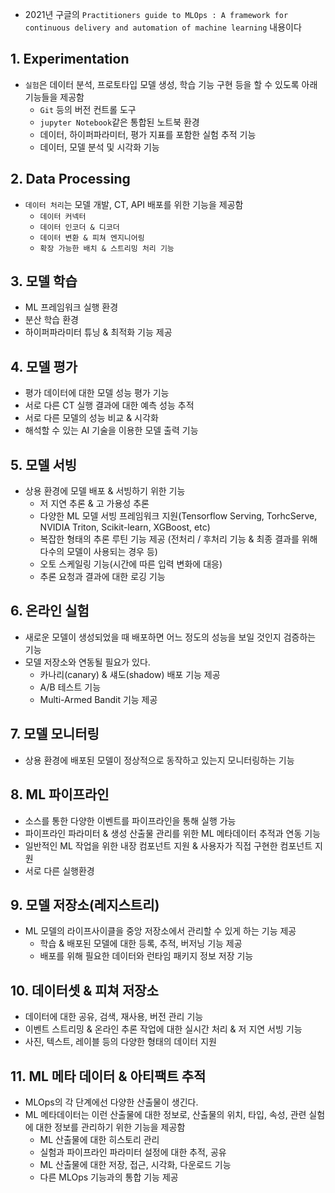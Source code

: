- 2021년 구글의 `Practitioners guide to MLOps : A framework for continuous delivery and automation of machine learning` 내용이다

## 1. Experimentation
- `실험`은 데이터 분석, 프로토타입 모델 생성, 학습 기능 구현 등을 할 수 있도록 아래 기능들을 제공함
	- `Git` 등의 버전 컨트롤 도구
	- `jupyter Notebook`같은 통합된 노트북 환경 
	- 데이터, 하이퍼파라미터, 평가 지표를 포함한 실험 추적 기능
	- 데이터, 모델 분석 및 시각화 기능

## 2. Data Processing
- `데이터 처리`는 모델 개발, CT, API 배포를 위한 기능을 제공함
	- `데이터 커넥터` 
	- `데이터 인코더 & 디코더`
	- `데이터 변환 & 피쳐 엔지니어링`
	- `확장 가능한 배치 & 스트리밍 처리 기능`

## 3. 모델 학습
- ML 프레임워크 실행 환경
- 분산 학습 환경
- 하이퍼파라미터 튜닝 & 최적화 기능 제공

## 4. 모델 평가
- 평가 데이터에 대한 모델 성능 평가 기능
- 서로 다른 CT 실행 결과에 대한 예측 성능 추적
- 서로 다른 모델의 성능 비교 & 시각화
- 해석할 수 있는 AI 기술을 이용한 모델 출력 기능

## 5. 모델 서빙
- 상용 환경에 모델 배포 & 서빙하기 위한 기능
	- 저 지연 추론 & 고 가용성 추론
	- 다양한 ML 모델 서빙 프레임워크 지원(Tensorflow Serving, TorhcServe, NVIDIA Triton, Scikit-learn, XGBoost, etc)
	- 복잡한 형태의 추론 루틴 기능 제공 (전처리 / 후처리 기능 & 최종 결과를 위해 다수의 모델이 사용되는 경우 등)
	- 오토 스케일링 기능(시간에 따른 입력 변화에 대응)
	- 추론 요청과 결과에 대한 로깅 기능

## 6. 온라인 실험
- 새로운 모델이 생성되었을 때 배포하면 어느 정도의 성능을 보일 것인지 검증하는 기능
- 모델 저장소와 연동될 필요가 있다.
	- 카나리(canary) & 섀도(shadow) 배포 기능 제공
	- A/B 테스트 기능
	- Multi-Armed Bandit 기능 제공

## 7. 모델 모니터링
- 상용 환경에 배포된 모델이 정상적으로 동작하고 있는지 모니터링하는 기능

## 8. ML 파이프라인
- 소스를 통한 다양한 이벤트를 파이프라인을 통해 실행 가능
- 파이프라인 파라미터 & 생성 산출물 관리를 위한 ML 메타데이터 추적과 연동 기능
- 일반적인 ML 작업을 위한 내장 컴포넌트 지원 & 사용자가 직접 구현한 컴포넌트 지원
- 서로 다른 실행환경 

## 9. 모델 저장소(레지스트리)
- ML 모델의 라이프사이클을 중앙 저장소에서 관리할 수 있게 하는 기능 제공
	- 학습 & 배포된 모델에 대한 등록, 추적, 버저닝 기능 제공
	- 배포를 위해 필요한 데이터와 런타임 패키지 정보 저장 기능

## 10. 데이터셋 & 피쳐 저장소
- 데이터에 대한 공유, 검색, 재사용, 버전 관리 기능
- 이벤트 스트리밍 & 온라인 추론 작업에 대한 실시간 처리 & 저 지연 서빙 기능
- 사진, 텍스트, 레이블 등의 다양한 형태의 데이터 지원

## 11. ML 메타 데이터 & 아티팩트 추적
- MLOps의 각 단계에선 다양한 산출물이 생긴다.
- ML 메타데이터는 이런 산출물에 대한 정보로, 산출물의 위치, 타입, 속성, 관련 실험에 대한 정보를 관리하기 위한 기능을 제공함
	- ML 산출물에 대한 히스토리 관리
	- 실험과 파이프라인 파라미터 설정에 대한 추적, 공유
	- ML 산출물에 대한 저장, 접근, 시각화, 다운로드 기능
	- 다른 MLOps 기능과의 통합 기능 제공